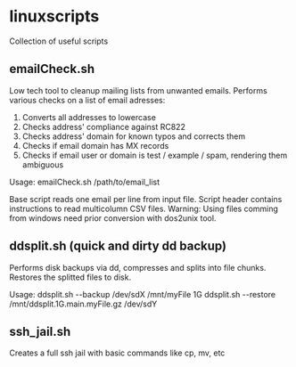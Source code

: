 # linuxscripts
Collection of useful scripts

## emailCheck.sh

Low tech tool to cleanup mailing lists from unwanted emails.
Performs various checks on a list of email adresses:

1. Converts all addresses to lowercase
2. Checks address' compliance against RC822
3. Checks address' domain for known typos and corrects them
4. Checks if email domain has MX records
5. Checks if email user or domain is test / example / spam, rendering them ambiguous

Usage:
emailCheck.sh /path/to/email_list

Base script reads one email per line from input file. Script header contains instructions to read multicolumn CSV files.
Warning: Using files comming from windows need prior conversion with dos2unix tool. 

## ddsplit.sh (quick and dirty dd backup)
Performs disk backups via dd, compresses and splits into file chunks.
Restores the splitted files to disk.

Usage:
ddsplit.sh --backup /dev/sdX /mnt/myFile 1G
ddsplit.sh --restore /mnt/ddsplit.1G.main.myFile.gz /dev/sdY

## ssh_jail.sh
Creates a full ssh jail with basic commands like cp, mv, etc
